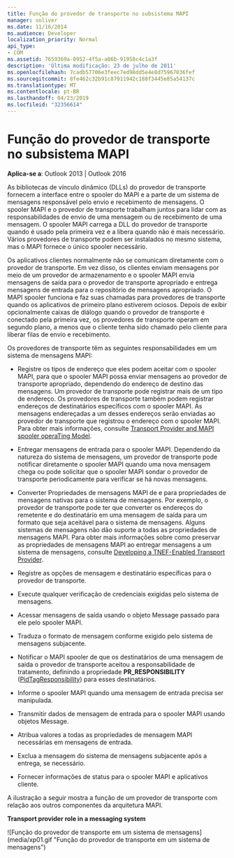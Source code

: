 ```yaml
---
title: Função do provedor de transporte no subsistema MAPI
manager: soliver
ms.date: 11/16/2014
ms.audience: Developer
localization_priority: Normal
api_type:
- COM
ms.assetid: 7659369a-0952-4f5a-a86b-91958c4c1a3f
description: 'Última modificação: 23 de julho de 2011'
ms.openlocfilehash: 7cadb57706e3feec7ed98dd5e4e8d75967036fef
ms.sourcegitcommit: 8fe462c32b91c87911942c188f3445e85a54137c
ms.translationtype: MT
ms.contentlocale: pt-BR
ms.lasthandoff: 04/23/2019
ms.locfileid: "32356614"
---
```

# <a name="transport-provider-role-in-the-mapi-subsystem"></a>Função do provedor de transporte no subsistema MAPI
  
**Aplica-se a**: Outlook 2013 | Outlook 2016 
  
As bibliotecas de vínculo dinâmico (DLLs) do provedor de transporte fornecem a interface entre o spooler do MAPI e a parte de um sistema de mensagens responsável pelo envio e recebimento de mensagens. O spooler MAPI e o provedor de transporte trabalham juntos para lidar com as responsabilidades de envio de uma mensagem ou de recebimento de uma mensagem. O spooler MAPI carrega a DLL do provedor de transporte quando é usado pela primeira vez e a libera quando não é mais necessário. Vários provedores de transporte podem ser instalados no mesmo sistema, mas o MAPI fornece o único spooler necessário.
  
Os aplicativos clientes normalmente não se comunicam diretamente com o provedor de transporte. Em vez disso, os clientes enviam mensagens por meio de um provedor de armazenamento e o spooler MAPI envia mensagens de saída para o provedor de transporte apropriado e entrega mensagens de entrada para o repositório de mensagens apropriado. O MAPI spooler funciona e faz suas chamadas para provedores de transporte quando os aplicativos de primeiro plano estiverem ociosos. Depois de exibir opcionalmente caixas de diálogo quando o provedor de transporte é conectado pela primeira vez, os provedores de transporte operam em segundo plano, a menos que o cliente tenha sido chamado pelo cliente para liberar filas de envio e recebimento. 
  
Os provedores de transporte têm as seguintes responsabilidades em um sistema de mensagens MAPI:
  
- Registre os tipos de endereço que eles podem aceitar com o spooler MAPI, para que o spooler MAPI possa enviar mensagens ao provedor de transporte apropriado, dependendo do endereço de destino das mensagens. Um provedor de transporte pode registrar mais de um tipo de endereço. Os provedores de transporte também podem registrar endereços de destinatários específicos com o spooler MAPI. As mensagens endereçadas a um desses endereços serão enviadas ao provedor de transporte que registrou o endereço com o spooler MAPI. Para obter mais informações, consulte [Transport Provider and MAPI spooler operaTing Model](transport-provider-and-mapi-spooler-operational-model.md).
    
- Entregar mensagens de entrada para o spooler MAPI. Dependendo da natureza do sistema de mensagens, um provedor de transporte pode notificar diretamente o spooler MAPI quando uma nova mensagem chega ou pode solicitar que o spooler MAPI sondar o provedor de transporte periodicamente para verificar se há novas mensagens.
    
- Converter Propriedades de mensagens MAPI de e para propriedades de mensagens nativas para o sistema de mensagens. Por exemplo, o provedor de transporte pode ter que converter os endereços do remetente e do destinatário em uma mensagem de saída para um formato que seja aceitável para o sistema de mensagens. Alguns sistemas de mensagens não dão suporte a todas as propriedades de mensagens MAPI. Para obter mais informações sobre como preservar as propriedades de mensagens MAPI ao entregar mensagens a um sistema de mensagens, consulte [Developing a TNEF-Enabled Transport Provider](developing-a-tnef-enabled-transport-provider.md).
    
- Registre as opções de mensagem e destinatário específicas para o provedor de transporte.
    
- Execute qualquer verificação de credenciais exigidas pelo sistema de mensagens.
    
- Acessar mensagens de saída usando o objeto Message passado para ele pelo spooler MAPI.
    
- Traduza o formato de mensagem conforme exigido pelo sistema de mensagens subjacente.
    
- Notificar o MAPI spooler de que os destinatários de uma mensagem de saída o provedor de transporte aceitou a responsabilidade de tratamento, definindo a propriedade **PR_RESPONSIBILITY** ([PidTagResponsibility](pidtagresponsibility-canonical-property.md)) para esses destinatários.
    
- Informe o spooler MAPI quando uma mensagem de entrada precisa ser manipulada.
    
- Transmitir dados de mensagem de entrada para o spooler MAPI usando objetos Message.
    
- Atribua valores a todas as propriedades de mensagem MAPI necessárias em mensagens de entrada.
    
- Exclua a mensagem do sistema de mensagens subjacente após a entrega, se necessário.
    
- Fornecer informações de status para o spooler MAPI e aplicativos cliente.
    
A ilustração a seguir mostra a função de um provedor de transporte com relação aos outros componentes da arquitetura MAPI.
  
**Transport provider role in a messaging system**
  
![Função do provedor de transporte em um sistema de mensagens] (media/xp01.gif "Função do provedor de transporte em um sistema de mensagens")
  

